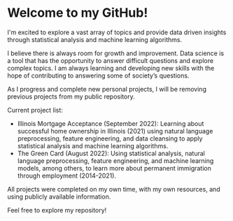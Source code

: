# Welcome to my GitHub!

I'm excited to explore a vast array of topics and provide data driven insights through statistical analysis and machine learning algorithms. 

I believe there is always room for growth and improvement. Data science is a tool that has the opportunity to answer difficult questions and explore complex topics. I am always learning and developing new skills with the hope of contributing to answering some of society’s questions. 

As I progress and complete new personal projects, I will be removing previous projects from my public repository.

Current project list:
- Illinois Mortgage Acceptance (September 2022): Learning about successful home ownership in Illinois (2021) using natural language preprocessing, feature engineering, and data cleansing to apply statistical analysis and machine learning algorithms.
- The Green Card (August 2022): Using statistical analysis, natural language preprocessing, feature engineering, and machine learning models, among others, to learn more about permanent immigration through employment (2014-2021).


All projects were completed on my own time, with my own resources, and using publicly available information.

Feel free to explore my repository!

<!---
tdyk9098/tdyk9098 is a ✨ special ✨ repository because its `README.md` (this file) appears on your GitHub profile.
You can click the Preview link to take a look at your changes.
--->

